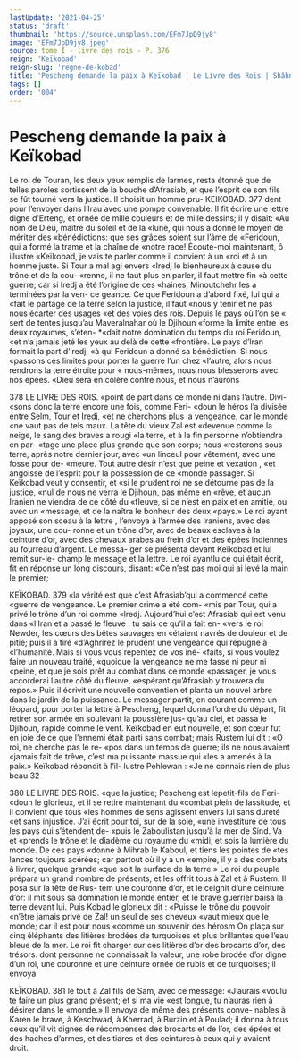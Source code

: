 ```yaml
---
lastUpdate: '2021-04-25'
status: 'draft'
thumbnail: 'https://source.unsplash.com/EFm7JpD9jy8'
image: 'EFm7JpD9jy8.jpeg'
source: tome I - livre des rois - P. 376
reign: 'Keïkobad'
reign-slug: 'regne-de-kobad'
title: 'Pescheng demande la paix à Keïkobad | Le Livre des Rois | Shâhnâmeh'
tags: []
order: '004'
---
```


# Pescheng demande la paix à Keïkobad

Le roi de Touran, les deux yeux remplis de larmes, resta étonné que de telles paroles sortissent
de la bouche d’Afrasiab, et que l’esprit de son fils se
fût tourné vers la justice. Il choisit un homme pru-
KEIKOBAD. 377 dent pour l’envoyer dans l’Irau avec une pompe
convenable. Il fit écrire une lettre digne d’Erteng,
et ornée de mille couleurs et de mille dessins; il y disait: «Au nom de Dieu, maître du soleil et de la «lune, qui nous a donné le moyen de mériter des «bénédictions: que ses grâces soient sur l’âme de «Feridoun, qui a formé la trame et la chaîne de «notre race! Écoute-moi maintenant, ô illustre «Keïkobad, je vais te parler comme il convient à un «roi et à un homme juste. Si Tour a mal agi envers «lredj le bienheureux à cause du trône et de la cou- «renne, il ne faut plus en parler, il faut mettre fin
«à cette guerre; car si Iredj a été l’origine de ces
«haines, Minoutchehr les a terminées par la ven- ce geance. Ce que Feridoun a d’abord fixé, lui qui a «fait le partage de la terre selon la justice, il faut «nous y tenir et ne pas nous écarter des usages «et des voies des rois. Depuis le pays où l’on se
« sert de tentes jusqu’au Maveralnahar où le Djihoun «forme la limite entre les deux royaumes, s’éten-
\*«dait notre domination du temps du roi Feridoun, «et n’a jamais jeté les yeux au delà de cette «frontière. Le pays d’lran formait la part d’lredj,
«à qui Feridoun a donné sa bénédiction. Si nous «passons ces limites pour porter la guerre l’un chez «l’autre, alors nous rendrons la terre étroite pour
« nous-mêmes, nous nous blesserons avec nos épées. «Dieu sera en colère contre nous, et nous n’aurons

378 LE LIVRE DES ROlS.
«point de part dans ce monde ni dans l’autre. Divi-
«sons donc la terre encore une fois, comme Feri- «doun le héros l’a divisée entre Selm, Tour et Iredj,
«et ne cherchons plus la vengeance, car le monde «ne vaut pas de tels maux. La tête du vieux Zal est «devenue comme la neige, le sang des braves a rougi «la terre, et à la fin personne n’obtiendra en par- «tage une place plus grande que son corps; nous «resterons sous terre, après notre dernier jour, avec «un linceul pour vêtement, avec une fosse pour de- «meure. Tout autre désir n’est que peine et vexation ,
«et angoisse de l’esprit pour la possession de ce
«monde passager. Si Keïkobad veut y consentir, et
«si le prudent roi ne se détourne pas de la justice,
«nul de nous ne verra le Djihoun, pas même en
«rêve, et aucun Iranien ne viendra de ce côté du
«fleuve, si ce n’est en paix et en amitié, ou avec un
«message, et de la naîtra le bonheur des deux «pays.»
Le roi ayant apposé son sceau à la lettre , l’envoya
à l’armée des Iraniens, avec des joyaux, une cou-
ronne et un trône d’or, avec de beaux esclaves à la ceinture d’or, avec des chevaux arabes au frein d’or et
des épées indiennes au fourreau d’argent. Le messa-
ger se présenta devant Keïkobad et lui remit sur-le- champ le message et la lettre. Le roi ayantlu ce qui était écrit, fit en réponse un long discours, disant:
«Ce n’est pas moi qui ai levé la main le premier;

KEÏKOBAD. 379 «la vérité est que c’est Afrasiab’qui a commencé cette
«guerre de vengeance. Le premier crime a été com- «mis par Tour, qui a privé le trône d’un roi comme
«lredj. Aujourd’hui c’est Afrasiab qui est venu dans
«l’Iran et a passé le fleuve : tu sais ce qu’il a fait en-
«vers le roi Newder, les cœurs des bêtes sauvages en «étaient navrés de douleur et de pitié; puis il a tiré «d’Aghrirez le prudent une vengeance qui répugne à «l’humanité. Mais si vous vous repentez de vos iné- «faits, si vous voulez faire un nouveau traité, «quoique la vengeance ne me fasse ni peur ni «peine, et que je sois prêt au combat dans ce monde «passager, je vous accorderai l’autre côté du fleuve, «espérant qu’Afrasiab y trouvera du repos.» Puis il
écrivit une nouvelle convention et planta un nouvel arbre dans le jardin de la puissance. Le messager partit, en courant comme un léopard, pour porter la lettre à Pescheng, lequel donna l’ordre du départ,
fit retirer son armée en soulevant la poussière jus-
qu’au ciel, et passa le Djihoun, rapide comme le
vent.
Keïkobad en eut nouvelle, et son cœur fut en
joie de ce que l’ennemi était parti sans combat; mais Rustem lui dit : «O roi, ne cherche pas le re- «pos dans un temps de guerre; ils ne nous avaient «jamais fait de trêve, c’est ma puissante massue qui
«les a amenés à la paix.» Keïkobad répondit à l’il-
lustre Pehlewan : «Je ne connais rien de plus beau
32

380 LE LIVRE DES ROIS.
«que la justice; Pescheng est lepetit-fils de Feri- «doun le glorieux, et il se retire maintenant du «combat plein de lassitude, et il convient que tous «les hommes de sens agissent envers lui sans dureté
«et sans injustice. J’ai écrit pour toi, sur de la soie,
«une investiture de tous les pays qui s’étendent de-
«puis le Zaboulistan jusqu’à la mer de Sind. Va et «prends le trône et le diadème du royaume du «midi, et sois la lumière du monde. De ces pays «donne à Mihrab le Kaboul, et tiens les pointes de «tes lances toujours acérées; car partout où il y a un «empire, il y a des combats à livrer, quelque grande «que soit la surface de la terre.» Le roi du peuple prépara un grand nombre de présents, et les offrit
tous à Zal et à Rustem. Il posa sur la tête de Rus- tem une couronne d’or, et le ceignit d’une ceinture
d’or: il mit sous sa domination le monde entier,
et le brave guerrier baisa la terre devant lui. Puis Kobad le glorieux dit : «Puisse le trône du pouvoir «n’être jamais privé de Zal! un seul de ses cheveux
«vaut mieux que le monde; car il est pour nous
«comme un souvenir des hérosm On plaça sur cinq éléphants des litières brodées de turquoises et plus brillantes que l’eau bleue de la mer. Le roi fit charger sur ces litières d’or des brocarts d’or, des trésors.
dont personne ne connaissait la valeur, une robe brodée d’or digne d’un roi, une couronne et une
ceinture ornée de rubis et de turquoises; il envoya

KEÏKOBAD. 381 le tout à Zal fils de Sam, avec ce message: «J’aurais
«voulu te faire un plus grand présent; et si ma vie «est longue, tu n’auras rien à désirer dans le «monde.» Il envoya de même des présents conve- nables à Karen le brave, à Keschwad, à Kherrad, à Burzin et à Poulad; il donna à tous ceux qu’il vit dignes de récompenses des brocarts et de l’or, des épées et des haches d’armes, et des tiares et des ceintures à ceux qui y avaient droit.

